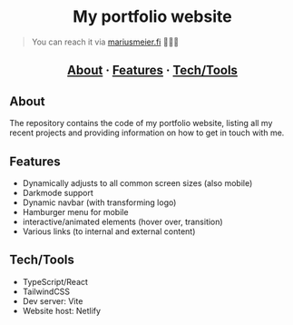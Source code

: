 <h1 align="center">My portfolio website</h1>

> You can reach it via [mariusmeier.fi](https://mariusmeier.fi) 🚀🚀🚀

<h2 align="center">
	<a href="#about">About</a>
	<span> · </span>
	<a href="#Features">Features</a>
	<span> · </span>
	<a href="#Tech/Tools">Tech/Tools</a>
</h2>

## About
The repository contains the code of my portfolio website, listing all my recent projects and providing information on how to get in touch with me.

## Features
- Dynamically adjusts to all common screen sizes (also mobile)
- Darkmode support
- Dynamic navbar (with transforming logo)
- Hamburger menu for mobile
- interactive/animated elements (hover over, transition)
- Various links (to internal and external content)

## Tech/Tools
- TypeScript/React
- TailwindCSS
- Dev server: Vite
- Website host: Netlify
